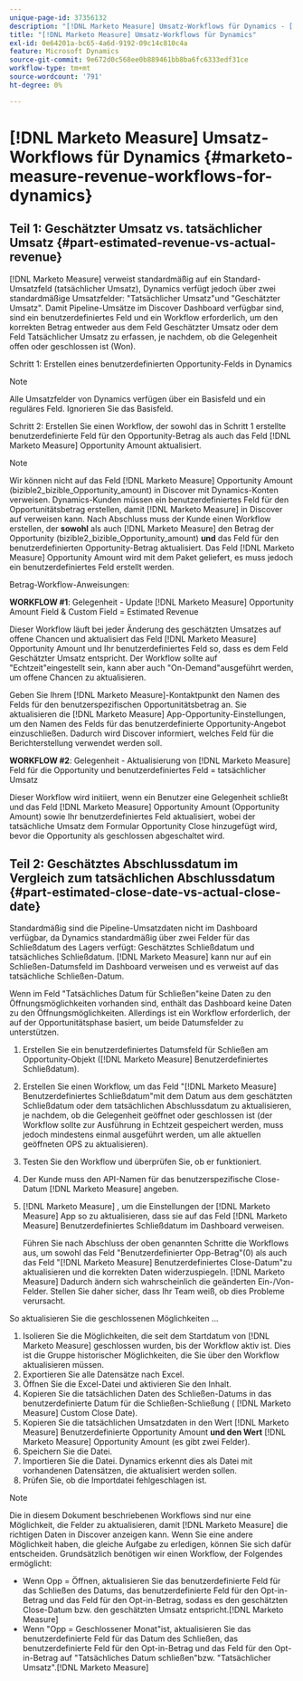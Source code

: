 ```yaml
---
unique-page-id: 37356132
description: "[!DNL Marketo Measure] Umsatz-Workflows für Dynamics - [!DNL Marketo Measure]"
title: "[!DNL Marketo Measure] Umsatz-Workflows für Dynamics"
exl-id: 0e64201a-bc65-4a6d-9192-09c14c810c4a
feature: Microsoft Dynamics
source-git-commit: 9e672d0c568ee0b889461bb8ba6fc6333edf31ce
workflow-type: tm+mt
source-wordcount: '791'
ht-degree: 0%

---
```


# [!DNL Marketo Measure] Umsatz-Workflows für Dynamics {#marketo-measure-revenue-workflows-for-dynamics}

## Teil 1: Geschätzter Umsatz vs. tatsächlicher Umsatz {#part-estimated-revenue-vs-actual-revenue}

[!DNL Marketo Measure] verweist standardmäßig auf ein Standard-Umsatzfeld (tatsächlicher Umsatz), Dynamics verfügt jedoch über zwei standardmäßige Umsatzfelder: &quot;Tatsächlicher Umsatz&quot;und &quot;Geschätzter Umsatz&quot;. Damit Pipeline-Umsätze im Discover Dashboard verfügbar sind, sind ein benutzerdefiniertes Feld und ein Workflow erforderlich, um den korrekten Betrag entweder aus dem Feld Geschätzter Umsatz oder dem Feld Tatsächlicher Umsatz zu erfassen, je nachdem, ob die Gelegenheit offen oder geschlossen ist (Won).

Schritt 1: Erstellen eines benutzerdefinierten Opportunity-Felds in Dynamics

>[!NOTE]
>
>Alle Umsatzfelder von Dynamics verfügen über ein Basisfeld und ein reguläres Feld. Ignorieren Sie das Basisfeld.

Schritt 2: Erstellen Sie einen Workflow, der sowohl das in Schritt 1 erstellte benutzerdefinierte Feld für den Opportunity-Betrag als auch das Feld [!DNL Marketo Measure] Opportunity Amount aktualisiert.

>[!NOTE]
>
>Wir können nicht auf das Feld [!DNL Marketo Measure] Opportunity Amount (bizible2_bizible_Opportunity_amount) in Discover mit Dynamics-Konten verweisen. Dynamics-Kunden müssen ein benutzerdefiniertes Feld für den Opportunitätsbetrag erstellen, damit [!DNL Marketo Measure] in Discover auf verweisen kann. Nach Abschluss muss der Kunde einen Workflow erstellen, der **sowohl** als auch [!DNL Marketo Measure] den Betrag der Opportunity (bizible2_bizible_Opportunity_amount) **und** das Feld für den benutzerdefinierten Opportunity-Betrag aktualisiert. Das Feld [!DNL Marketo Measure] Opportunity Amount wird mit dem Paket geliefert, es muss jedoch ein benutzerdefiniertes Feld erstellt werden.

Betrag-Workflow-Anweisungen:

**WORKFLOW #1**: Gelegenheit - Update [!DNL Marketo Measure] Opportunity Amount Field &amp; Custom Field = Estimated Revenue

Dieser Workflow läuft bei jeder Änderung des geschätzten Umsatzes auf offene Chancen und aktualisiert das Feld [!DNL Marketo Measure] Opportunity Amount und Ihr benutzerdefiniertes Feld so, dass es dem Feld Geschätzter Umsatz entspricht. Der Workflow sollte auf &quot;Echtzeit&quot;eingestellt sein, kann aber auch &quot;On-Demand&quot;ausgeführt werden, um offene Chancen zu aktualisieren.

Geben Sie Ihrem [!DNL Marketo Measure]-Kontaktpunkt den Namen des Felds für den benutzerspezifischen Opportunitätsbetrag an. Sie aktualisieren die [!DNL Marketo Measure] App-Opportunity-Einstellungen, um den Namen des Felds für das benutzerdefinierte Opportunity-Angebot einzuschließen. Dadurch wird Discover informiert, welches Feld für die Berichterstellung verwendet werden soll.

**WORKFLOW #2**: Gelegenheit - Aktualisierung von [!DNL Marketo Measure] Feld für die Opportunity und benutzerdefiniertes Feld = tatsächlicher Umsatz

Dieser Workflow wird initiiert, wenn ein Benutzer eine Gelegenheit schließt und das Feld [!DNL Marketo Measure] Opportunity Amount (Opportunity Amount) sowie Ihr benutzerdefiniertes Feld aktualisiert, wobei der tatsächliche Umsatz dem Formular Opportunity Close hinzugefügt wird, bevor die Opportunity als geschlossen abgeschaltet wird.

## Teil 2: Geschätztes Abschlussdatum im Vergleich zum tatsächlichen Abschlussdatum {#part-estimated-close-date-vs-actual-close-date}

Standardmäßig sind die Pipeline-Umsatzdaten nicht im Dashboard verfügbar, da Dynamics standardmäßig über zwei Felder für das Schließdatum des Lagers verfügt: Geschätztes Schließdatum und tatsächliches Schließdatum. [!DNL Marketo Measure] kann nur auf ein Schließen-Datumsfeld im Dashboard verweisen und es verweist auf das tatsächliche Schließen-Datum.

Wenn im Feld &quot;Tatsächliches Datum für Schließen&quot;keine Daten zu den Öffnungsmöglichkeiten vorhanden sind, enthält das Dashboard keine Daten zu den Öffnungsmöglichkeiten. Allerdings ist ein Workflow erforderlich, der auf der Opportunitätsphase basiert, um beide Datumsfelder zu unterstützen.

1. Erstellen Sie ein benutzerdefiniertes Datumsfeld für Schließen am Opportunity-Objekt ([!DNL Marketo Measure] Benutzerdefiniertes Schließdatum).
1. Erstellen Sie einen Workflow, um das Feld &quot;[!DNL Marketo Measure] Benutzerdefiniertes Schließdatum&quot;mit dem Datum aus dem geschätzten Schließdatum oder dem tatsächlichen Abschlussdatum zu aktualisieren, je nachdem, ob die Gelegenheit geöffnet oder geschlossen ist (der Workflow sollte zur Ausführung in Echtzeit gespeichert werden, muss jedoch mindestens einmal ausgeführt werden, um alle aktuellen geöffneten OPS zu aktualisieren).
1. Testen Sie den Workflow und überprüfen Sie, ob er funktioniert.
1. Der Kunde muss den API-Namen für das benutzerspezifische Close-Datum [!DNL Marketo Measure] angeben.
1. [!DNL Marketo Measure] , um die Einstellungen der [!DNL Marketo Measure] App so zu aktualisieren, dass sie auf das Feld [!DNL Marketo Measure] Benutzerdefiniertes Schließdatum im Dashboard verweisen.

   Führen Sie nach Abschluss der oben genannten Schritte die Workflows aus, um sowohl das Feld &quot;Benutzerdefinierter Opp-Betrag&quot;(0) als auch das Feld &quot;[!DNL Marketo Measure] Benutzerdefiniertes Close-Datum&quot;zu aktualisieren und die korrekten Daten widerzuspiegeln. [!DNL Marketo Measure] Dadurch ändern sich wahrscheinlich die geänderten Ein-/Von-Felder. Stellen Sie daher sicher, dass Ihr Team weiß, ob dies Probleme verursacht.

So aktualisieren Sie die geschlossenen Möglichkeiten ...

1. Isolieren Sie die Möglichkeiten, die seit dem Startdatum von [!DNL Marketo Measure] geschlossen wurden, bis der Workflow aktiv ist. Dies ist die Gruppe historischer Möglichkeiten, die Sie über den Workflow aktualisieren müssen.
1. Exportieren Sie alle Datensätze nach Excel.
1. Öffnen Sie die Excel-Datei und aktivieren Sie den Inhalt.
1. Kopieren Sie die tatsächlichen Daten des Schließen-Datums in das benutzerdefinierte Datum für die Schließen-Schließung ( [!DNL Marketo Measure] Custom Close Date).
1. Kopieren Sie die tatsächlichen Umsatzdaten in den Wert [!DNL Marketo Measure] Benutzerdefinierte Opportunity Amount **und den Wert** [!DNL Marketo Measure] Opportunity Amount (es gibt zwei Felder).
1. Speichern Sie die Datei.
1. Importieren Sie die Datei. Dynamics erkennt dies als Datei mit vorhandenen Datensätzen, die aktualisiert werden sollen.
1. Prüfen Sie, ob die Importdatei fehlgeschlagen ist.

>[!NOTE]
>
>Die in diesem Dokument beschriebenen Workflows sind nur eine Möglichkeit, die Felder zu aktualisieren, damit [!DNL Marketo Measure] die richtigen Daten in Discover anzeigen kann. Wenn Sie eine andere Möglichkeit haben, die gleiche Aufgabe zu erledigen, können Sie sich dafür entscheiden. Grundsätzlich benötigen wir einen Workflow, der Folgendes ermöglicht:
>
> * Wenn Opp = Öffnen, aktualisieren Sie das benutzerdefinierte Feld für das Schließen des Datums, das benutzerdefinierte Feld für den Opt-in-Betrag und das Feld für den Opt-in-Betrag, sodass es den geschätzten Close-Datum bzw. den geschätzten Umsatz entspricht.[!DNL Marketo Measure]
> * Wenn &quot;Opp = Geschlossener Monat&quot;ist, aktualisieren Sie das benutzerdefinierte Feld für das Datum des Schließen, das benutzerdefinierte Feld für den Opt-in-Betrag und das Feld für den Opt-in-Betrag auf &quot;Tatsächliches Datum schließen&quot;bzw. &quot;Tatsächlicher Umsatz&quot;.[!DNL Marketo Measure]
